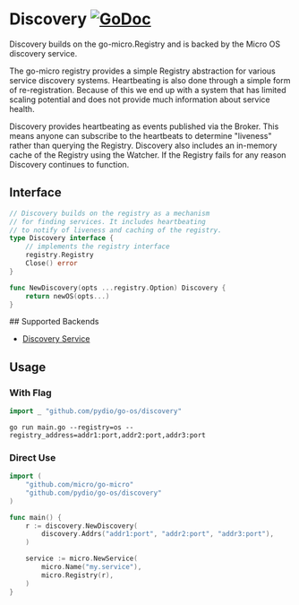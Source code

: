 # Discovery [![GoDoc](https://godoc.org/github.com/pydio/go-os?status.svg)](https://godoc.org/github.com/pydio/go-os/discovery)

Discovery builds on the go-micro.Registry and is backed by the Micro OS discovery service.

The go-micro registry provides a simple Registry abstraction for various service discovery systems. 
Heartbeating is also done through a simple form of re-registration. Because of this we end up 
with a system that has limited scaling potential and does not provide much information about 
service health.

Discovery provides heartbeating as events published via the Broker. This means anyone can subscribe 
to the heartbeats to determine "liveness" rather than querying the Registry. Discovery also 
includes an in-memory cache of the Registry using the Watcher. If the Registry fails for any 
reason Discovery continues to function.

## Interface

```go
// Discovery builds on the registry as a mechanism
// for finding services. It includes heartbeating
// to notify of liveness and caching of the registry.
type Discovery interface {
	// implements the registry interface
	registry.Registry
	Close() error
}

func NewDiscovery(opts ...registry.Option) Discovery {
	return newOS(opts...)
}
```

## Supported Backends

- [Discovery Service](https://github.com/micro/discovery-srv)

## Usage

### With Flag

```go
import _ "github.com/pydio/go-os/discovery"
```

```shell
go run main.go --registry=os --registry_address=addr1:port,addr2:port,addr3:port
```

### Direct Use

```go
import (
	"github.com/micro/go-micro"
	"github.com/pydio/go-os/discovery"
)

func main() {
	r := discovery.NewDiscovery(
		discovery.Addrs("addr1:port", "addr2:port", "addr3:port"),
	)

	service := micro.NewService(
		micro.Name("my.service"),
		micro.Registry(r),
	)
}
```
